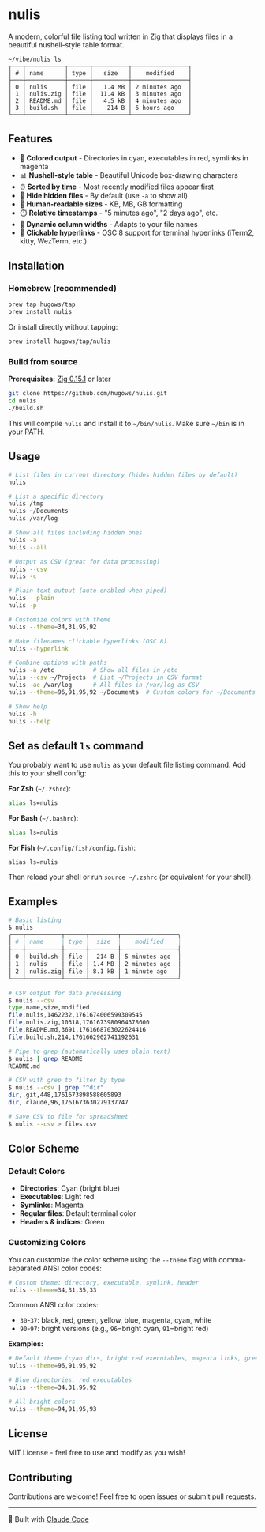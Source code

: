 # nulis

A modern, colorful file listing tool written in Zig that displays files in a beautiful nushell-style table format.

```
~/vibe/nulis ls
╭───┬───────────┬──────┬──────────┬────────────────╮
│ # │ name      │ type │   size   │    modified    │
├───┼───────────┼──────┼──────────┼────────────────┤
│ 0 │ nulis     │ file │   1.4 MB │ 2 minutes ago  │
│ 1 │ nulis.zig │ file │  11.4 kB │ 3 minutes ago  │
│ 2 │ README.md │ file │   4.5 kB │ 4 minutes ago  │
│ 3 │ build.sh  │ file │    214 B │ 6 hours ago    │
╰───┴───────────┴──────┴──────────┴────────────────╯
```

## Features

- 🎨 **Colored output** - Directories in cyan, executables in red, symlinks in magenta
- 📊 **Nushell-style table** - Beautiful Unicode box-drawing characters
- ⏰ **Sorted by time** - Most recently modified files appear first
- 🙈 **Hide hidden files** - By default (use `-a` to show all)
- 📏 **Human-readable sizes** - KB, MB, GB formatting
- ⏱️ **Relative timestamps** - "5 minutes ago", "2 days ago", etc.
- 🔧 **Dynamic column widths** - Adapts to your file names
- 🔗 **Clickable hyperlinks** - OSC 8 support for terminal hyperlinks (iTerm2, kitty, WezTerm, etc.)

## Installation

### Homebrew (recommended)

```bash
brew tap hugows/tap
brew install nulis
```

Or install directly without tapping:

```bash
brew install hugows/tap/nulis
```

### Build from source

**Prerequisites:** [Zig 0.15.1](https://ziglang.org/download/) or later

```bash
git clone https://github.com/hugows/nulis.git
cd nulis
./build.sh
```

This will compile `nulis` and install it to `~/bin/nulis`. Make sure `~/bin` is in your PATH.

## Usage

```bash
# List files in current directory (hides hidden files by default)
nulis

# List a specific directory
nulis /tmp
nulis ~/Documents
nulis /var/log

# Show all files including hidden ones
nulis -a
nulis --all

# Output as CSV (great for data processing)
nulis --csv
nulis -c

# Plain text output (auto-enabled when piped)
nulis --plain
nulis -p

# Customize colors with theme
nulis --theme=34,31,95,92

# Make filenames clickable hyperlinks (OSC 8)
nulis --hyperlink

# Combine options with paths
nulis -a /etc           # Show all files in /etc
nulis --csv ~/Projects  # List ~/Projects in CSV format
nulis -ac /var/log      # All files in /var/log as CSV
nulis --theme=96,91,95,92 ~/Documents  # Custom colors for ~/Documents

# Show help
nulis -h
nulis --help
```

## Set as default `ls` command

You probably want to use `nulis` as your default file listing command. Add this to your shell config:

**For Zsh** (`~/.zshrc`):
```bash
alias ls=nulis
```

**For Bash** (`~/.bashrc`):
```bash
alias ls=nulis
```

**For Fish** (`~/.config/fish/config.fish`):
```fish
alias ls=nulis
```

Then reload your shell or run `source ~/.zshrc` (or equivalent for your shell).

## Examples

```bash
# Basic listing
$ nulis
╭───┬──────────┬──────┬────────┬────────────────╮
│ # │ name     │ type │  size  │    modified    │
├───┼──────────┼──────┼────────┼────────────────┤
│ 0 │ build.sh │ file │  214 B │ 5 minutes ago  │
│ 1 │ nulis    │ file │ 1.4 MB │ 2 minutes ago  │
│ 2 │ nulis.zig│ file │ 8.1 kB │ 1 minute ago   │
╰───┴──────────┴──────┴────────┴────────────────╯

# CSV output for data processing
$ nulis --csv
type,name,size,modified
file,nulis,1462232,1761674006599309545
file,nulis.zig,10318,1761673980964378600
file,README.md,3691,1761668703022624416
file,build.sh,214,1761662902741192631

# Pipe to grep (automatically uses plain text)
$ nulis | grep README
README.md

# CSV with grep to filter by type
$ nulis --csv | grep "^dir"
dir,.git,448,1761673898588605893
dir,.claude,96,1761673630279137747

# Save CSV to file for spreadsheet
$ nulis --csv > files.csv
```

## Color Scheme

### Default Colors

- **Directories**: Cyan (bright blue)
- **Executables**: Light red
- **Symlinks**: Magenta
- **Regular files**: Default terminal color
- **Headers & indices**: Green

### Customizing Colors

You can customize the color scheme using the `--theme` flag with comma-separated ANSI color codes:

```bash
# Custom theme: directory, executable, symlink, header
nulis --theme=34,31,35,33
```

Common ANSI color codes:
- `30`-`37`: black, red, green, yellow, blue, magenta, cyan, white
- `90`-`97`: bright versions (e.g., `96`=bright cyan, `91`=bright red)

**Examples:**
```bash
# Default theme (cyan dirs, bright red executables, magenta links, green headers)
nulis --theme=96,91,95,92

# Blue directories, red executables
nulis --theme=34,31,95,92

# All bright colors
nulis --theme=94,91,95,93
```

## License

MIT License - feel free to use and modify as you wish!

## Contributing

Contributions are welcome! Feel free to open issues or submit pull requests.

---

🤖 Built with [Claude Code](https://claude.com/claude-code)
